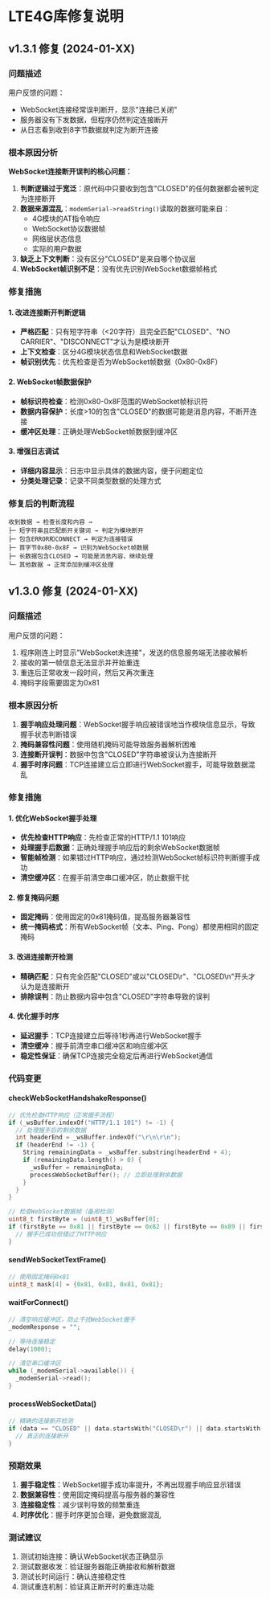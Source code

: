 # LTE4G库修复说明

## v1.3.1 修复 (2024-01-XX)

### 问题描述
用户反馈的问题：
- WebSocket连接经常误判断开，显示"连接已关闭"
- 服务器没有下发数据，但程序仍然判定连接断开
- 从日志看到收到8字节数据就判定为断开连接

### 根本原因分析
**WebSocket连接断开误判的核心问题：**

1. **判断逻辑过于宽泛**：原代码中只要收到包含"CLOSED"的任何数据都会被判定为连接断开
2. **数据来源混乱**：`modemSerial->readString()`读取的数据可能来自：
   - 4G模块的AT指令响应
   - WebSocket协议数据帧
   - 网络层状态信息
   - 实际的用户数据
3. **缺乏上下文判断**：没有区分"CLOSED"是来自哪个协议层
4. **WebSocket帧识别不足**：没有优先识别WebSocket数据帧格式

### 修复措施

#### 1. 改进连接断开判断逻辑
- **严格匹配**：只有短字符串（<20字符）且完全匹配"CLOSED"、"NO CARRIER"、"DISCONNECT"才认为是模块断开
- **上下文检查**：区分4G模块状态信息和WebSocket数据
- **帧识别优先**：优先检查是否为WebSocket帧数据（0x80-0x8F）

#### 2. WebSocket帧数据保护
- **帧标识符检查**：检测0x80-0x8F范围的WebSocket帧标识符
- **数据内容保护**：长度>10的包含"CLOSED"的数据可能是消息内容，不断开连接
- **缓冲区处理**：正确处理WebSocket帧数据到缓冲区

#### 3. 增强日志调试
- **详细内容显示**：日志中显示具体的数据内容，便于问题定位
- **分类处理记录**：记录不同类型数据的处理方式

### 修复后的判断流程
```
收到数据 → 检查长度和内容 → 
├─ 短字符串且匹配断开关键词 → 判定为模块断开
├─ 包含ERROR和CONNECT → 判定为连接错误  
├─ 首字节0x80-0x8F → 识别为WebSocket帧数据
├─ 长数据包含CLOSED → 可能是消息内容，继续处理
└─ 其他数据 → 正常添加到缓冲区处理
```

## v1.3.0 修复 (2024-01-XX)

### 问题描述
用户反馈的问题：
1. 程序刚连上时显示"WebSocket未连接"，发送的信息服务端无法接收解析
2. 接收的第一帧信息无法显示并开始重连
3. 重连后正常收发一段时间，然后又再次重连
4. 掩码字段需要固定为0x81

### 根本原因分析
1. **握手响应处理问题**：WebSocket握手响应被错误地当作模块信息显示，导致握手状态判断错误
2. **掩码兼容性问题**：使用随机掩码可能导致服务器解析困难
3. **连接断开误判**：数据中包含"CLOSED"字符串被误认为连接断开
4. **握手时序问题**：TCP连接建立后立即进行WebSocket握手，可能导致数据混乱

### 修复措施

#### 1. 优化WebSocket握手处理
- **优先检查HTTP响应**：先检查正常的HTTP/1.1 101响应
- **处理握手后数据**：正确处理握手响应后的剩余WebSocket数据帧
- **智能帧检测**：如果错过HTTP响应，通过检测WebSocket帧标识符判断握手成功
- **清空缓冲区**：在握手前清空串口缓冲区，防止数据干扰

#### 2. 修复掩码问题
- **固定掩码**：使用固定的0x81掩码值，提高服务器兼容性
- **统一掩码格式**：所有WebSocket帧（文本、Ping、Pong）都使用相同的固定掩码

#### 3. 改进连接断开检测
- **精确匹配**：只有完全匹配"CLOSED"或以"CLOSED\r"、"CLOSED\n"开头才认为是连接断开
- **排除误判**：防止数据内容中包含"CLOSED"字符串导致的误判

#### 4. 优化握手时序
- **延迟握手**：TCP连接建立后等待1秒再进行WebSocket握手
- **清空缓冲**：握手前清空串口缓冲区和响应缓冲区
- **稳定性保证**：确保TCP连接完全稳定后再进行WebSocket通信

### 代码变更

#### checkWebSocketHandshakeResponse()
```cpp
// 优先检查HTTP响应（正常握手流程）
if (_wsBuffer.indexOf("HTTP/1.1 101") != -1) {
  // 处理握手后的剩余数据
  int headerEnd = _wsBuffer.indexOf("\r\n\r\n");
  if (headerEnd != -1) {
    String remainingData = _wsBuffer.substring(headerEnd + 4);
    if (remainingData.length() > 0) {
      _wsBuffer = remainingData;
      processWebSocketBuffer(); // 立即处理剩余数据
    }
  }
}

// 检查WebSocket数据帧（备用检测）
uint8_t firstByte = (uint8_t)_wsBuffer[0];
if (firstByte == 0x81 || firstByte == 0x82 || firstByte == 0x89 || firstByte == 0x8A) {
  // 握手已成功但错过了HTTP响应
}
```

#### sendWebSocketTextFrame()
```cpp
// 使用固定掩码0x81
uint8_t mask[4] = {0x81, 0x81, 0x81, 0x81};
```

#### waitForConnect()
```cpp
// 清空响应缓冲区，防止干扰WebSocket握手
_modemResponse = "";

// 等待连接稳定
delay(1000);

// 清空串口缓冲区
while (_modemSerial->available()) {
  _modemSerial->read();
}
```

#### processWebSocketData()
```cpp
// 精确的连接断开检测
if (data == "CLOSED" || data.startsWith("CLOSED\r") || data.startsWith("CLOSED\n")) {
  // 真正的连接断开
}
```

### 预期效果
1. **握手稳定性**：WebSocket握手成功率提升，不再出现握手响应显示错误
2. **数据兼容性**：使用固定掩码提高与服务器的兼容性
3. **连接稳定性**：减少误判导致的频繁重连
4. **时序优化**：握手时序更加合理，避免数据混乱

### 测试建议
1. 测试初始连接：确认WebSocket状态正确显示
2. 测试数据收发：验证服务器能正确接收和解析数据
3. 测试长时间运行：确认连接稳定性
4. 测试重连机制：验证真正断开时的重连功能 